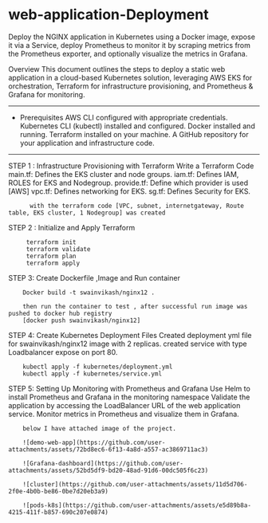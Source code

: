 # web-application-Deployment
Deploy the NGINX application in Kubernetes using a Docker image, expose it via a Service, deploy Prometheus to monitor it by scraping metrics from the Prometheus exporter, and optionally visualize the metrics in Grafana.

Overview
This document outlines the steps to deploy a static web application in a cloud-based Kubernetes solution, leveraging AWS EKS for orchestration, Terraform for infrastructure provisioning, and Prometheus & Grafana for monitoring.
***********************************************************************************************************************************************************
* Prerequisites
AWS CLI configured with appropriate credentials.
Kubernetes CLI (kubectl) installed and configured.
Docker installed and running.
Terraform installed on your machine.
A GitHub repository for your application and infrastructure code.

***********************************************************************************************************************************************************
STEP 1  : Infrastructure Provisioning with Terraform
          Write a Terraform Code
          main.tf: Defines the EKS cluster and node groups.
          iam.tf: Defines IAM, ROLES for EKS and Nodegroup.
          provide.tf: Define which provider is used [AWS]
          vpc.tf: Defines networking for EKS.
          sg.tf: Defines Security for EKS.

          with the terraform code [VPC, subnet, internetgateway, Route table, EKS cluster, 1 Nodegroup] was created
          
STEP 2 : Initialize and Apply Terraform

         terraform init
         terraform validate
         terraform plan
         terraform apply

STEP 3: Create Dockerfile ,Image and Run container

        Docker build -t swainvikash/nginx12 .
        
        then run the container to test , after successful run image was pushed to docker hub registry
        [docker push swainvikash/nginx12]

STEP 4: Create Kubernetes Deployment Files
        Created deployment yml file for swainvikash/nginx12 image with 2 replicas.
        created service with type Loadbalancer expose on port 80.
        
        kubectl apply -f kubernetes/deployment.yml
        kubectl apply -f kubernetes/service.yml
        
STEP 5: Setting Up Monitoring with Prometheus and Grafana
        Use Helm to install Prometheus and Grafana in the monitoring namespace
        Validate the application by accessing the LoadBalancer URL of the web application service.
        Monitor metrics in Prometheus and visualize them in Grafana.

        below I have attached image of the project.

        ![demo-web-app](https://github.com/user-attachments/assets/72bd8ec6-6f13-4a8d-a557-ac3869711ac3)

        ![Grafana-dashboard](https://github.com/user-attachments/assets/52bd5df9-bd20-48ad-91d6-00dc505f6c23)

        ![cluster](https://github.com/user-attachments/assets/11d5d706-2f0e-4b0b-be86-0be7d20eb3a9)

        ![pods-k8s](https://github.com/user-attachments/assets/e5d89b8a-4215-411f-b857-690c207e0874)

        
